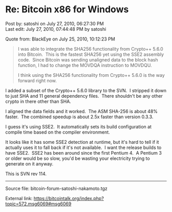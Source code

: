 # Re: Bitcoin x86 for Windows

Post by: satoshi on July 27, 2010, 06:27:30 PM<br>
Last edit: July 27, 2010, 07:44:48 PM by satoshi

Quote from: BlackEye on July 25, 2010, 10:12:23 PM

> I was able to integrate the SHA256 functionality from Crypto++ 5.6.0 into Bitcoin. &nbsp;This is the fastest SHA256 yet using the SSE2 assembly code. &nbsp;Since Bitcoin was sending unaligned data to the block hash function, I had to change the MOVDQA instruction to MOVDQU.
>
> I think using the SHA256 functionality from Crypto++ 5.6.0 is the way forward right now.

I added a subset of the Crypto++ 5.6.0 library to the SVN. &nbsp;I stripped it down to just SHA and 11 general dependency files. &nbsp;There shouldn't be any other crypto in there other than SHA.

I aligned the data fields and it worked. &nbsp;The ASM SHA-256 is about 48% faster. &nbsp;The combined speedup is about 2.5x faster than version 0.3.3.

I guess it's using SSE2. &nbsp;It automatically sets its build configuration at compile time based on the compiler environment.

It looks like it has some SSE2 detection at runtime, but it's hard to tell if it actually uses it to fall back if it's not available. &nbsp;I want the release builds to have SSE2. &nbsp;SSE2 has been around since the first Pentium 4. &nbsp;A Pentium 3 or older would be so slow, you'd be wasting your electricity trying to generate on it anyway.

This is SVN rev 114.

---

Source file: bitcoin-forum-satoshi-nakamoto.tgz

External link: https://bitcointalk.org/index.php?topic=572.msg6069#msg6069
